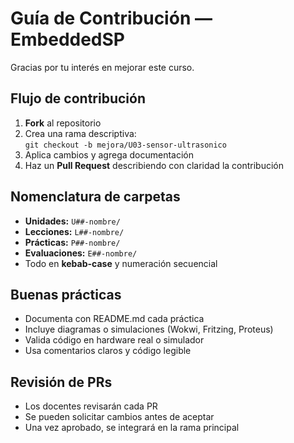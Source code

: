 # Guía de Contribución — EmbeddedSP

Gracias por tu interés en mejorar este curso.

## Flujo de contribución
1. **Fork** al repositorio
2. Crea una rama descriptiva:  
   `git checkout -b mejora/U03-sensor-ultrasonico`
3. Aplica cambios y agrega documentación
4. Haz un **Pull Request** describiendo con claridad la contribución

## Nomenclatura de carpetas
- **Unidades:** `U##-nombre/`
- **Lecciones:** `L##-nombre/`
- **Prácticas:** `P##-nombre/`
- **Evaluaciones:** `E##-nombre/`
- Todo en **kebab-case** y numeración secuencial

## Buenas prácticas
- Documenta con README.md cada práctica
- Incluye diagramas o simulaciones (Wokwi, Fritzing, Proteus)
- Valida código en hardware real o simulador
- Usa comentarios claros y código legible

## Revisión de PRs
- Los docentes revisarán cada PR
- Se pueden solicitar cambios antes de aceptar
- Una vez aprobado, se integrará en la rama principal
